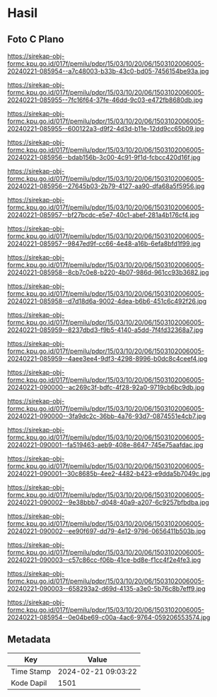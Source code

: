 # Hasil

## Foto C Plano

https://sirekap-obj-formc.kpu.go.id/017f/pemilu/pdpr/15/03/10/20/06/1503102006005-20240221-085954--a7c48003-b33b-43c0-bd05-7456154be93a.jpg

https://sirekap-obj-formc.kpu.go.id/017f/pemilu/pdpr/15/03/10/20/06/1503102006005-20240221-085955--7fc16f64-37fe-46dd-9c03-e472fb8680db.jpg

https://sirekap-obj-formc.kpu.go.id/017f/pemilu/pdpr/15/03/10/20/06/1503102006005-20240221-085955--600122a3-d9f2-4d3d-b11e-12dd9cc65b09.jpg

https://sirekap-obj-formc.kpu.go.id/017f/pemilu/pdpr/15/03/10/20/06/1503102006005-20240221-085956--bdab156b-3c00-4c91-9f1d-fcbcc420d16f.jpg

https://sirekap-obj-formc.kpu.go.id/017f/pemilu/pdpr/15/03/10/20/06/1503102006005-20240221-085956--27645b03-2b79-4127-aa90-dfa68a5f5956.jpg

https://sirekap-obj-formc.kpu.go.id/017f/pemilu/pdpr/15/03/10/20/06/1503102006005-20240221-085957--bf27bcdc-e5e7-40c1-abef-281a4b176cf4.jpg

https://sirekap-obj-formc.kpu.go.id/017f/pemilu/pdpr/15/03/10/20/06/1503102006005-20240221-085957--9847ed9f-cc66-4e48-a16b-6efa8bfd1f99.jpg

https://sirekap-obj-formc.kpu.go.id/017f/pemilu/pdpr/15/03/10/20/06/1503102006005-20240221-085958--8cb7c0e8-b220-4b07-986d-961cc93b3682.jpg

https://sirekap-obj-formc.kpu.go.id/017f/pemilu/pdpr/15/03/10/20/06/1503102006005-20240221-085958--d7d18d6a-9002-4dea-b6b6-451c6c492f26.jpg

https://sirekap-obj-formc.kpu.go.id/017f/pemilu/pdpr/15/03/10/20/06/1503102006005-20240221-085959--8237dbd3-f9b5-4140-a5dd-7f4fd32368a7.jpg

https://sirekap-obj-formc.kpu.go.id/017f/pemilu/pdpr/15/03/10/20/06/1503102006005-20240221-085959--4aee3ee4-9df3-4298-8996-b0dc8c4ceef4.jpg

https://sirekap-obj-formc.kpu.go.id/017f/pemilu/pdpr/15/03/10/20/06/1503102006005-20240221-090000--ac269c3f-bdfc-4f28-92a0-9719cb6bc9db.jpg

https://sirekap-obj-formc.kpu.go.id/017f/pemilu/pdpr/15/03/10/20/06/1503102006005-20240221-090000--3fa9dc2c-36bb-4a76-93d7-0874551e4cb7.jpg

https://sirekap-obj-formc.kpu.go.id/017f/pemilu/pdpr/15/03/10/20/06/1503102006005-20240221-090001--fa519463-aeb9-408e-8647-745e75aafdac.jpg

https://sirekap-obj-formc.kpu.go.id/017f/pemilu/pdpr/15/03/10/20/06/1503102006005-20240221-090001--30c8685b-4ee2-4482-b423-e9dda5b7049c.jpg

https://sirekap-obj-formc.kpu.go.id/017f/pemilu/pdpr/15/03/10/20/06/1503102006005-20240221-090002--9e38bbb7-d048-40a9-a207-6c9257bfbdba.jpg

https://sirekap-obj-formc.kpu.go.id/017f/pemilu/pdpr/15/03/10/20/06/1503102006005-20240221-090002--ee90f697-dd79-4e12-9796-0656411b503b.jpg

https://sirekap-obj-formc.kpu.go.id/017f/pemilu/pdpr/15/03/10/20/06/1503102006005-20240221-090003--c57c86cc-f06b-41ce-bd8e-f1cc4f2e4fe3.jpg

https://sirekap-obj-formc.kpu.go.id/017f/pemilu/pdpr/15/03/10/20/06/1503102006005-20240221-090003--658293a2-d69d-4135-a3e0-5b76c8b7eff9.jpg

https://sirekap-obj-formc.kpu.go.id/017f/pemilu/pdpr/15/03/10/20/06/1503102006005-20240221-085954--0e04be69-c00a-4ac6-9764-059206553574.jpg


## Metadata

| Key        | Value               |
| ---------- | ------------------- |
| Time Stamp | 2024-02-21 09:03:22 |
| Kode Dapil | 1501                |



